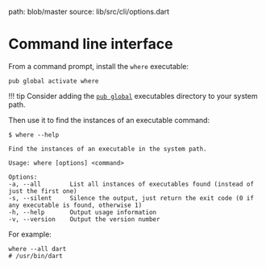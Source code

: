 path: blob/master
source: lib/src/cli/options.dart

# Command line interface
From a command prompt, install the `where` executable:

```shell
pub global activate where
```

!!! tip
    Consider adding the [`pub global`](https://www.dartlang.org/tools/pub/cmd/pub-global) executables directory to your system path.

Then use it to find the instances of an executable command:

```shell
$ where --help

Find the instances of an executable in the system path.

Usage: where [options] <command>

Options:
-a, --all        List all instances of executables found (instead of just the first one)
-s, --silent     Silence the output, just return the exit code (0 if any executable is found, otherwise 1)
-h, --help       Output usage information
-v, --version    Output the version number
```

For example:

```shell
where --all dart
# /usr/bin/dart
```
